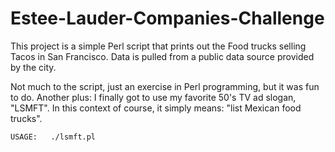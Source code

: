 # Estee-Lauder-Companies-Challenge

This project is a simple Perl script that prints out the Food trucks selling Tacos in San Francisco.  Data is pulled from a public data source provided by the city.

Not much to the script, just an exercise in Perl programming, but it was fun to do.  Another plus: I finally got to use my favorite 50's TV ad slogan, "LSMFT".  In this context of course, it simply means: "list Mexican food trucks".



    USAGE:   ./lsmft.pl
